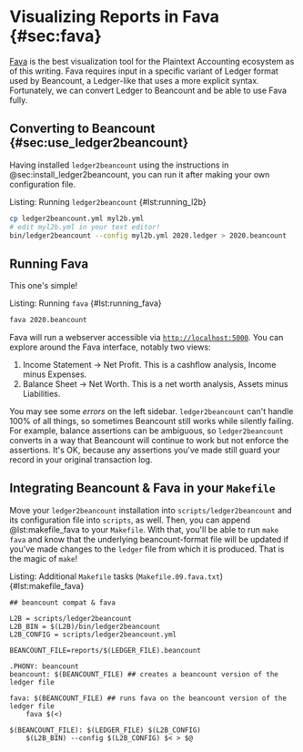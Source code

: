 # Visualizing Reports in Fava {#sec:fava}

[Fava](https://beancount.github.io/fava/) is the best visualization tool for the Plaintext Accounting ecosystem as of this writing.
Fava requires input in a specific variant of Ledger format used by Beancount, a Ledger-like that uses a more explicit syntax.
Fortunately, we can convert Ledger to Beancount and be able to use Fava fully.

## Converting to Beancount {#sec:use_ledger2beancount}

Having installed `ledger2beancount` using the instructions in @sec:install_ledger2beancount, you can run it after making your own configuration file.

Listing: Running `ledger2beancount` {#lst:running_l2b}

```bash
cp ledger2beancount.yml myl2b.yml
# edit myl2b.yml in your text editor!
bin/ledger2beancount --config myl2b.yml 2020.ledger > 2020.beancount
```

## Running Fava

This one's simple!

Listing: Running `fava` {#lst:running_fava}

```bash
fava 2020.beancount
```

Fava will run a webserver accessible via [`http://localhost:5000`](http://localhost:5000). You can explore around the Fava interface, notably two views:

1. Income Statement -> Net Profit. This is a cashflow analysis, Income minus Expenses.
2. Balance Sheet -> Net Worth. This is a net worth analysis, Assets minus Liabilities.

You may see some _errors_ on the left sidebar. `ledger2beancount` can't handle 100% of all things, so sometimes Beancount still works while silently failing.
For example, balance assertions can be ambiguous, so `ledger2beancount` converts in a way that Beancount will continue to work but not enforce the assertions.
It's OK, because any assertions you've made still guard your record in your original transaction log.

## Integrating Beancount & Fava in your `Makefile`

Move your `ledger2beancount` installation into `scripts/ledger2beancount` and
its configuration file into `scripts`, as well.
Then, you can append @lst:makefile_fava to your `Makefile`.
With that, you'll be able to run `make fava` and know that the underlying
beancount-format file will be updated if you've made changes to the `ledger`
file from which it is produced.
That is the magic of `make`!

Listing: Additional `Makefile` tasks (`Makefile.09.fava.txt`) {#lst:makefile_fava}

```{.makefile pipe="tee Makefile.09.fava.txt"}
## beancount compat & fava

L2B = scripts/ledger2beancount
L2B_BIN = $(L2B)/bin/ledger2beancount
L2B_CONFIG = scripts/ledger2beancount.yml

BEANCOUNT_FILE=reports/$(LEDGER_FILE).beancount

.PHONY: beancount
beancount: $(BEANCOUNT_FILE) ## creates a beancount version of the ledger file

fava: $(BEANCOUNT_FILE) ## runs fava on the beancount version of the ledger file
	fava $(<)

$(BEANCOUNT_FILE): $(LEDGER_FILE) $(L2B_CONFIG)
	$(L2B_BIN) --config $(L2B_CONFIG) $< > $@

```
